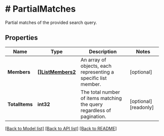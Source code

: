 # # PartialMatches
Partial matches of the provided search query.

## Properties 


Name | Type | Description | Notes
------------ | ------------- | ------------- | -------------
**Members**| [**[]ListMembers2**](ListMembers2.md) | An array of objects, each representing a specific list member.  | [optional]
**TotalItems**| **int32** | The total number of items matching the query regardless of pagination.  | [optional] [readonly]


[[Back to Model list]](../../README.md#models) [[Back to API list]](../../README.md#endpoints) [[Back to README]](../../README.md)

